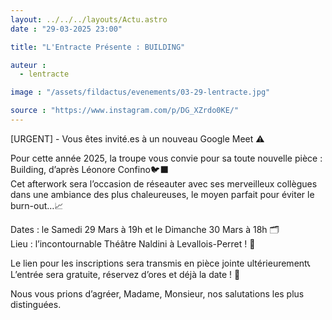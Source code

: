 ```yaml
---
layout: ../../../layouts/Actu.astro
date : "29-03-2025 23:00"

title: "L'Entracte Présente : BUILDING"

auteur :
  - lentracte

image : "/assets/fildactus/evenements/03-29-lentracte.jpg"

source : "https://www.instagram.com/p/DG_XZrdo0KE/"
---
```


[URGENT] - Vous êtes invité.es à un nouveau Google Meet ⚠️

Pour cette année 2025, la troupe vous convie pour sa toute nouvelle pièce : Building, d’après Léonore Confino🐦‍⬛  
Cet afterwork sera l’occasion de réseauter avec ses merveilleux collègues dans une ambiance des plus chaleureuses, le moyen parfait pour éviter le burn-out…📈

Dates : le Samedi 29 Mars à 19h et le Dimanche 30 Mars à 18h 🗂️  
Lieu : l’incontournable Théâtre Naldini à Levallois-Perret ! 📍

Le lien pour les inscriptions sera transmis en pièce jointe ultérieurement📞  
L’entrée sera gratuite, réservez d’ores et déjà la date ! 🧾

Nous vous prions d’agréer, Madame, Monsieur, nos salutations les plus distinguées.